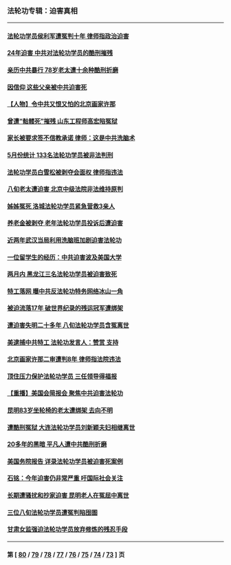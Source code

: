 ### 法轮功专辑：迫害真相
---
#### [法轮功学员侯利军遭冤判十年 律师指政治迫害](../../pages/nf4379/n14020465.md?06250430) 
#### [24年迫害 中共对法轮功学员的酷刑摧残](../../pages/nf4379/n14016856.md?06250430) 
#### [亲历中共暴行 78岁老太遭十余种酷刑折磨](../../pages/nf4379/n14016167.md?06250430) 
#### [因信仰 这些父亲被中共迫害死](../../pages/nf4379/n14015381.md?06250430) 
#### [【人物】令中共又恨又怕的北京画家许那](../../pages/nf4379/n14015698.md?06250430) 
#### [曾遭“骷髅死”摧残 山东工程师高宏陷冤狱](../../pages/nf4379/n14014585.md?06250430) 
#### [家长被要求签不信教承诺 律师：这是中共洗脑术](../../pages/nf4379/n14014255.md?06250430) 
#### [5月份统计 133名法轮功学员被非法判刑](../../pages/nf4379/n14013124.md?06250430) 
#### [法轮功学员白雪松被剥夺会面权 律师指违法](../../pages/nf4379/n14012545.md?06250430) 
#### [八旬老太遭迫害 北京中级法院非法维持原判](../../pages/nf4379/n14011579.md?06250430) 
#### [姊姊冤死 洛城法轮功学员紧急营救3亲人](../../pages/nf4379/n14011859.md?06250430) 
#### [养老金被剥夺 老年法轮功学员投诉后遭迫害](../../pages/nf4379/n14011154.md?06250430) 
#### [近两年武汉当局利用洗脑班加剧迫害法轮功](../../pages/nf4379/n14009413.md?06250430) 
#### [一位留学生的经历：中共迫害波及美国大学](../../pages/nf4379/n14008375.md?06250430) 
#### [两月内 黑龙江三名法轮功学员被迫害致死](../../pages/nf4379/n14006552.md?06250430) 
#### [特工落网 曝中共反法轮功特务网络冰山一角](../../pages/nf4379/n14006412.md?06250430) 
#### [被迫流落17年 破世界纪录的残运冠军遭绑架](../../pages/nf4379/n14006004.md?06250430) 
#### [遭迫害失明二十多年 八旬法轮功学员含冤离世](../../pages/nf4379/n14005431.md?06250430) 
#### [美逮捕中共特工 法轮功发言人：赞赏 支持](../../pages/nf4379/n14005107.md?06250430) 
#### [北京画家许那二审遭判8年 律师指法院违法](../../pages/nf4379/n14004182.md?06250430) 
#### [顶住压力保护法轮功学员 三任领导得福报](../../pages/nf4379/n14002440.md?06250430) 
#### [【重播】美国会简报会 聚焦中共迫害法轮功](../../pages/nf4379/n14002932.md?06250430) 
#### [昆明83岁坐轮椅的老太遭绑架 去向不明](../../pages/nf4379/n14000874.md?06250430) 
#### [遭酷刑冤狱 大连法轮功学员刘新颖夫妇相继离世](../../pages/nf4379/n13998111.md?06250430) 
#### [20多年的黑暗 平凡人遭中共酷刑折磨](../../pages/nf4379/n13997976.md?06250430) 
#### [美国务院报告 详录法轮功学员被迫害死案例](../../pages/nf4379/n13997752.md?06250430) 
#### [石铭：今年迫害仍非常严重 吁国际社会关注](../../pages/nf4379/n13996099.md?06250430) 
#### [长期遭骚扰和抄家迫害 昆明老人在冤屈中离世](../../pages/nf4379/n13990487.md?06250430) 
#### [三位八旬法轮功学员遭冤判陷囹圄](../../pages/nf4379/n13988869.md?06250430) 
#### [甘肃女监强迫法轮功学员放弃修炼的残忍手段](../../pages/nf4379/n13988053.md?06250430) 

---
#### 第 [ [80](./80.md?06250430) / [79](./79.md?06250430) / [78](./78.md?06250430) / [77](./77.md?06250430) / [76](./76.md?06250430) / [75](./75.md?06250430) / [74](./74.md?06250430) / [73](./73.md?06250430) ] 页
